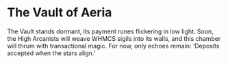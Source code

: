 # The Vault of Aeria

The Vault stands dormant, its payment runes flickering in low light. Soon, the High Arcanists will weave WHMCS sigils into its walls, and this chamber will thrum with transactional magic. For now, only echoes remain: ‘Deposits accepted when the stars align.’
